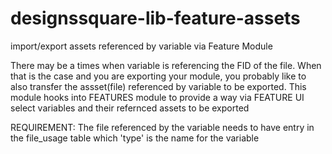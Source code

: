 designssquare-lib-feature-assets
================================

import/export assets referenced by variable via Feature Module


There may be a times when variable is referencing the FID of the file. When that is the case and you are exporting 
your module, you probably like to also transfer the assset(file) referenced by variable to be exported. This module 
hooks into FEATURES module to provide a way via FEATURE UI select variables and their refernced assets to be exported

REQUIREMENT:
The file referenced by the variable needs to have entry in the file_usage table which 'type' is the name for the variable
